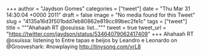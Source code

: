 
+++
author = "Jaydson Gomes"
categories = ["tweet"]
date = "Thu Mar 31 14:30:04 +0000 2011"
draft = false
image = "No media found for this Tweet"
slug = "4135a16d3f501bdd7eb80862e819cc99bec2fe1c"
tags = ["tweet"]
title = """Ahahaah RT @osuissa: list..."""
tweet = true
tweet_url = "https://twitter.com/jaydson/status/53464079062417409"
+++
Ahahaah RT @osuissa: listening to Entre tapas e beijos by Leandro e Leonardo on @Grooveshark:   #nowplaying  http://tinysong.com/vrL8
